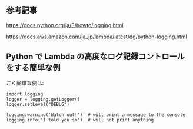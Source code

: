 ## 参考記事

https://docs.python.org/ja/3/howto/logging.html

https://docs.aws.amazon.com/ja_jp/lambda/latest/dg/python-logging.html

## Python で Lambda の高度なログ記録コントロールをする簡単な例
ごく簡単な例は:

```
import logging
logger = logging.getLogger()
logger.setLevel("DEBUG")

logging.warning('Watch out!')  # will print a message to the console
logging.info('I told you so')  # will not print anything
```

